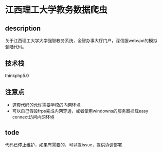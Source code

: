 # 江西理工大学教务数据爬虫

## description

关于江西理工大学大学强智教务系统，金智办事大厅门户，深信服webvpn的模拟登陆代码。

## 技术栈

thinkphp5.0

## 注意点

- 这套代码的允许需要学校的内网环境
- 可以自己假设frps完成内网穿透，或者使用windowns的服务器挂载easy connect访问内网环境

## tode

代码已停止维护，如果有需要的，可以提issue，提供协调部署
